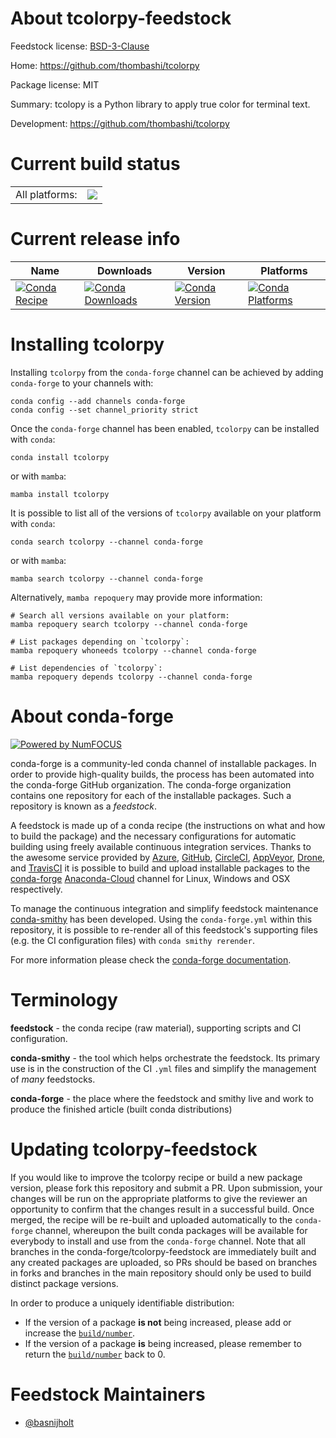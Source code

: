 About tcolorpy-feedstock
========================

Feedstock license: [BSD-3-Clause](https://github.com/conda-forge/tcolorpy-feedstock/blob/main/LICENSE.txt)

Home: https://github.com/thombashi/tcolorpy

Package license: MIT

Summary: tcolopy is a Python library to apply true color for terminal text.

Development: https://github.com/thombashi/tcolorpy

Current build status
====================


<table><tr><td>All platforms:</td>
    <td>
      <a href="https://dev.azure.com/conda-forge/feedstock-builds/_build/latest?definitionId=10444&branchName=main">
        <img src="https://dev.azure.com/conda-forge/feedstock-builds/_apis/build/status/tcolorpy-feedstock?branchName=main">
      </a>
    </td>
  </tr>
</table>

Current release info
====================

| Name | Downloads | Version | Platforms |
| --- | --- | --- | --- |
| [![Conda Recipe](https://img.shields.io/badge/recipe-tcolorpy-green.svg)](https://anaconda.org/conda-forge/tcolorpy) | [![Conda Downloads](https://img.shields.io/conda/dn/conda-forge/tcolorpy.svg)](https://anaconda.org/conda-forge/tcolorpy) | [![Conda Version](https://img.shields.io/conda/vn/conda-forge/tcolorpy.svg)](https://anaconda.org/conda-forge/tcolorpy) | [![Conda Platforms](https://img.shields.io/conda/pn/conda-forge/tcolorpy.svg)](https://anaconda.org/conda-forge/tcolorpy) |

Installing tcolorpy
===================

Installing `tcolorpy` from the `conda-forge` channel can be achieved by adding `conda-forge` to your channels with:

```
conda config --add channels conda-forge
conda config --set channel_priority strict
```

Once the `conda-forge` channel has been enabled, `tcolorpy` can be installed with `conda`:

```
conda install tcolorpy
```

or with `mamba`:

```
mamba install tcolorpy
```

It is possible to list all of the versions of `tcolorpy` available on your platform with `conda`:

```
conda search tcolorpy --channel conda-forge
```

or with `mamba`:

```
mamba search tcolorpy --channel conda-forge
```

Alternatively, `mamba repoquery` may provide more information:

```
# Search all versions available on your platform:
mamba repoquery search tcolorpy --channel conda-forge

# List packages depending on `tcolorpy`:
mamba repoquery whoneeds tcolorpy --channel conda-forge

# List dependencies of `tcolorpy`:
mamba repoquery depends tcolorpy --channel conda-forge
```


About conda-forge
=================

[![Powered by
NumFOCUS](https://img.shields.io/badge/powered%20by-NumFOCUS-orange.svg?style=flat&colorA=E1523D&colorB=007D8A)](https://numfocus.org)

conda-forge is a community-led conda channel of installable packages.
In order to provide high-quality builds, the process has been automated into the
conda-forge GitHub organization. The conda-forge organization contains one repository
for each of the installable packages. Such a repository is known as a *feedstock*.

A feedstock is made up of a conda recipe (the instructions on what and how to build
the package) and the necessary configurations for automatic building using freely
available continuous integration services. Thanks to the awesome service provided by
[Azure](https://azure.microsoft.com/en-us/services/devops/), [GitHub](https://github.com/),
[CircleCI](https://circleci.com/), [AppVeyor](https://www.appveyor.com/),
[Drone](https://cloud.drone.io/welcome), and [TravisCI](https://travis-ci.com/)
it is possible to build and upload installable packages to the
[conda-forge](https://anaconda.org/conda-forge) [Anaconda-Cloud](https://anaconda.org/)
channel for Linux, Windows and OSX respectively.

To manage the continuous integration and simplify feedstock maintenance
[conda-smithy](https://github.com/conda-forge/conda-smithy) has been developed.
Using the ``conda-forge.yml`` within this repository, it is possible to re-render all of
this feedstock's supporting files (e.g. the CI configuration files) with ``conda smithy rerender``.

For more information please check the [conda-forge documentation](https://conda-forge.org/docs/).

Terminology
===========

**feedstock** - the conda recipe (raw material), supporting scripts and CI configuration.

**conda-smithy** - the tool which helps orchestrate the feedstock.
                   Its primary use is in the construction of the CI ``.yml`` files
                   and simplify the management of *many* feedstocks.

**conda-forge** - the place where the feedstock and smithy live and work to
                  produce the finished article (built conda distributions)


Updating tcolorpy-feedstock
===========================

If you would like to improve the tcolorpy recipe or build a new
package version, please fork this repository and submit a PR. Upon submission,
your changes will be run on the appropriate platforms to give the reviewer an
opportunity to confirm that the changes result in a successful build. Once
merged, the recipe will be re-built and uploaded automatically to the
`conda-forge` channel, whereupon the built conda packages will be available for
everybody to install and use from the `conda-forge` channel.
Note that all branches in the conda-forge/tcolorpy-feedstock are
immediately built and any created packages are uploaded, so PRs should be based
on branches in forks and branches in the main repository should only be used to
build distinct package versions.

In order to produce a uniquely identifiable distribution:
 * If the version of a package **is not** being increased, please add or increase
   the [``build/number``](https://docs.conda.io/projects/conda-build/en/latest/resources/define-metadata.html#build-number-and-string).
 * If the version of a package **is** being increased, please remember to return
   the [``build/number``](https://docs.conda.io/projects/conda-build/en/latest/resources/define-metadata.html#build-number-and-string)
   back to 0.

Feedstock Maintainers
=====================

* [@basnijholt](https://github.com/basnijholt/)

